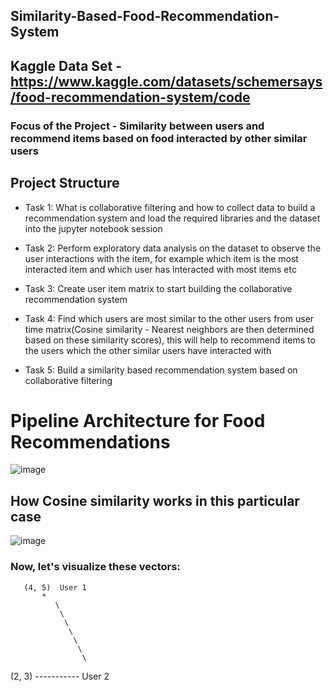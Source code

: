## Similarity-Based-Food-Recommendation-System 
## Kaggle Data Set - https://www.kaggle.com/datasets/schemersays/food-recommendation-system/code

### Focus of the Project - Similarity between users and recommend items based on food interacted by other similar users

## Project Structure

- Task 1: What is collaborative filtering and how to collect data to build a recommendation system and load the required libraries and the dataset into the jupyter notebook session  

- Task 2: Perform exploratory data analysis on the dataset to observe the user interactions with the item, for example which item is the most interacted item and which user has interacted with most items etc  

- Task 3: Create user item matrix to start building the collaborative recommendation system  

- Task 4: Find which users are most similar to the other users from user time matrix(Cosine similarity - Nearest neighbors are then determined based on these similarity scores), this will help to recommend items to the users which the other similar users have interacted with  

- Task 5: Build a similarity based recommendation system based on collaborative filtering  

# Pipeline Architecture for Food Recommendations

![image](https://github.com/Venura-94/Similarity-Based-Food-Recommendation-System/assets/137409412/5c261349-225b-4637-9e4b-e33fe43d63d2)

## How Cosine similarity works in this particular case


![image](https://github.com/Venura-94/Similarity-Based-Food-Recommendation-System/assets/137409412/4a70bc30-cec5-4166-b182-459cfa98186e)


### Now, let's visualize these vectors:

       (4, 5)  User 1
           *
              \
               \
                \
                 \
                  \
                   \
                    \
(2, 3)  *-----------*  User 2











